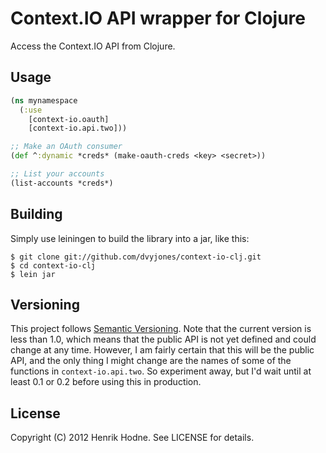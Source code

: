 # Context.IO API wrapper for Clojure

Access the Context.IO API from Clojure.

## Usage

``` clojure
(ns mynamespace
  (:use
    [context-io.oauth]
    [context-io.api.two]))

;; Make an OAuth consumer
(def ^:dynamic *creds* (make-oauth-creds <key> <secret>))

;; List your accounts
(list-accounts *creds*)
```

## Building

Simply use leiningen to build the library into a jar, like this:

    $ git clone git://github.com/dvyjones/context-io-clj.git
    $ cd context-io-clj
    $ lein jar

## Versioning

This project follows [Semantic Versioning][semver]. Note that the current
version is less than 1.0, which means that the public API is not yet defined
and could change at any time. However, I am fairly certain that this will be
the public API, and the only thing I might change are the names of some of the
functions in `context-io.api.two`. So experiment away, but I'd wait until at
least 0.1 or 0.2 before using this in production.

[semver]: http://semver.org

## License

Copyright (C) 2012 Henrik Hodne. See LICENSE for details.
